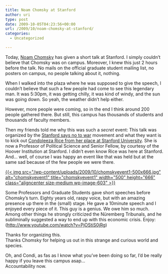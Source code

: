 ```yaml
---
title: Noam Chomsky at Stanford
author: uri
type: post
date: 2009-10-05T04:23:56+00:00
url: /2009/10/noam-chomsky-at-stanford/
categories:
  - Uncategorized

---
```

Today, [Noam Chomsky][1] has given a short talk at Stanford. I simply couldn&#8217;t believe that Chomsky was on campus. Moreover, I knew this just 2 hours before the talk. No mails on the official graduate student mailing list, no posters on campus, no people talking about it, nothing.

When I walked into the plaza where he was supposed to give the speech, I couldn&#8217;t believe that such a few people had come to see this legendary man. It was 5:30pm, it was getting chilly, it was kind of windy, and the sun was going down. So yeah, the weather didn&#8217;t help either. 

However, more people were coming, so in the end I think around 200 people gathered there. But still, this campus has thousands of students and thousands of faculty members.

Then my friends told me why this was such a _secret_ event: This talk was organized by the [Stanford says no to war][2] movement and what they want is to kick out [Condoleeza Rice from her place at Stanford University][3]. She is now a Professor of Political Science and Senior Fellow, by courtesy of the Hoover Institution at Stanford. I didn&#8217;t even know Rice was here at Stanford. And&#8230; well, of course I was happy an event like that was held but at the same sad because of the few people we were there.

[{{< img src="/wp-content/uploads/2009/10/chomskyevent1-500x666.jpg" alt="chomskyevent1" title="chomskyevent1" width="500" height="666" class="aligncenter size-medium wp-image-603" >}}][4]

Some Professors and Graduate Students gave short speeches before Chomsky&#8217;s turn. Eighty years old, raspy voice, but with an amazing presence up there in the (small) stage. He gave a 10minute speech and I enjoyed every piece of it. This guy is a genius. We owe him so much. Among other things he strongly criticized the Nüremberg Tribunals, and he subliminally suggested a way to end up with this economic crisis. Enjoy: (http://www.youtube.com/watch?v=PjOStiS0jRg)



Thanks for organizing this.  
Thanks Chomsky for helping us out in this strange and curious world and species.

Oh, and Condi, as fas as I know what you&#8217;ve been doing so far, I&#8217;d be really happy if you leave this campus asap&#8230;  
Accountability now.

 [1]: http://en.wikipedia.org/wiki/Noam_Chomsky
 [2]: http://antiwar.stanford.edu
 [3]: http://fsi.stanford.edu/people/condoleezzarice/
 [4]: /wp-content/uploads/2009/10/chomskyevent1.jpg